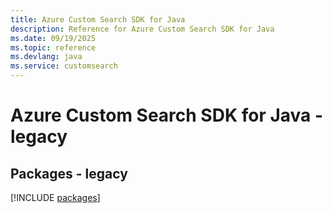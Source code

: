 ```yaml
---
title: Azure Custom Search SDK for Java
description: Reference for Azure Custom Search SDK for Java
ms.date: 09/19/2025
ms.topic: reference
ms.devlang: java
ms.service: customsearch
---
```

# Azure Custom Search SDK for Java - legacy
## Packages - legacy
[!INCLUDE [packages](custom-search-index.md)]